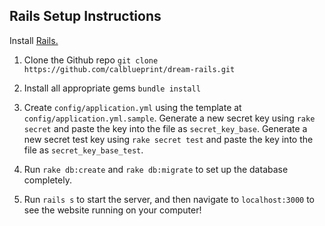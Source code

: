Rails Setup Instructions
-------
Install [Rails.](http://installrails.com/)

1. Clone the Github repo `git clone https://github.com/calblueprint/dream-rails.git`

2. Install all appropriate gems `bundle install`

4. Create `config/application.yml` using the template at `config/application.yml.sample`. Generate a new secret key using `rake secret` and paste the key into the file as `secret_key_base`. Generate a new secret test key using `rake secret test` and paste the key into the file as `secret_key_base_test`.

5. Run `rake db:create` and `rake db:migrate` to set up the database completely.

6. Run `rails s` to start the server, and then navigate to `localhost:3000` to see the website running on your computer!